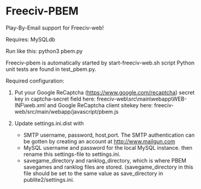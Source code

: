 Freeciv-PBEM
============

Play-By-Email support for Freeciv-web!

Requires:
MySQLdb

Run like this:
python3 pbem.py

Freeciv-pbem is automatically started by start-freeciv-web.sh script
Python unit tests are found in test_pbem.py.

Required configuration:
 1. Put your Google ReCaptcha (https://www.google.com/recaptcha)
  secret key in captcha-secret field here:
    freeciv-web\src\main\webapp\WEB-INF\web.xml
   and Google ReCaptcha client sitekey here:
    freeciv-web/src/main/webapp/javascript/pbem.js

 2. Update settings.ini.dist with
     - SMTP username, password, host,port. The SMTP authentication can be gotten by creating an account at http://www.mailgun.com
     - MySQL username and password for the local MySQL instance.
    then rename this settings-file to settings.ini.
     - savegame_directory and ranklog_directory, which is where PBEM savegames and ranklog files are stored.
       (savegame_directory in this file should be set to the same value as save_directory in publite2/settings.ini.
